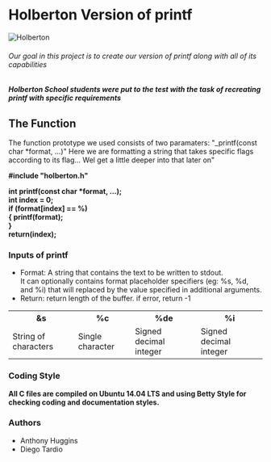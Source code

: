 <h1> Holberton Version of printf </h1>

<img src="https://course_report_production.s3.amazonaws.com/rich/rich_files/rich_files/5169/s300/instagram-feed180.jpg" alt="Holberton">

<h6> Our goal in this project is to create our version of printf along with all of its capabilities </h6>

<h5> Holberton School students were put to the test with the task of recreating printf with specific requirements </h5>

<h2> The Function </h2>

<p> The function prototype we used consists of two paramaters: "_printf(const char *format, ...)" Here we are formatting a string that takes specific flags according to its flag... Wel get a little deeper into that later on" <p>

<strong> #include "holberton.h"

int printf(const char *format, ...);
<br> int index = 0;
<br> if (format[index] == %)
<br> {
printf(format);
<br> }
<br> return(index); </strong>

<h3> Inputs of printf </h3>
<ul>
	<li> Format: A string that contains the text to be written to stdout. 
	<br> It can optionally contains format placeholder specifiers (eg: %s, %d, and %i) that will replaced by the value specified in additional arguments. </li> 
	<li> Return: return length of the buffer. if error, return -1 </li>
</ul>

<table style="width:100%">
  <tr>
    <th>&s</th>
    <th>%c</th> 
    <th>%de</th>
    <th>%i</th>
  </tr>
  <tr>
    <td>String of characters</td>
    <td>Single character</td> 
    <td>Signed decimal integer</td>
    <td>Signed decimal integer</tf>
  </tr>
</table>


<h3> Coding Style </h3>

<strong> All C files are compiled on Ubuntu 14.04 LTS and using Betty Style for checking coding and documentation styles. </strong>

<h3> Authors </h3> 

<ul>
	<li> Anthony Huggins </li>
	<li> Diego Tardio </li>
<ul>
